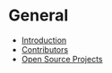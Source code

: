 # General

 - [Introduction](Introduction.md)
 - [Contributors](Contributors.md)
 - [Open Source Projects](OpenSourceProjects.md)
